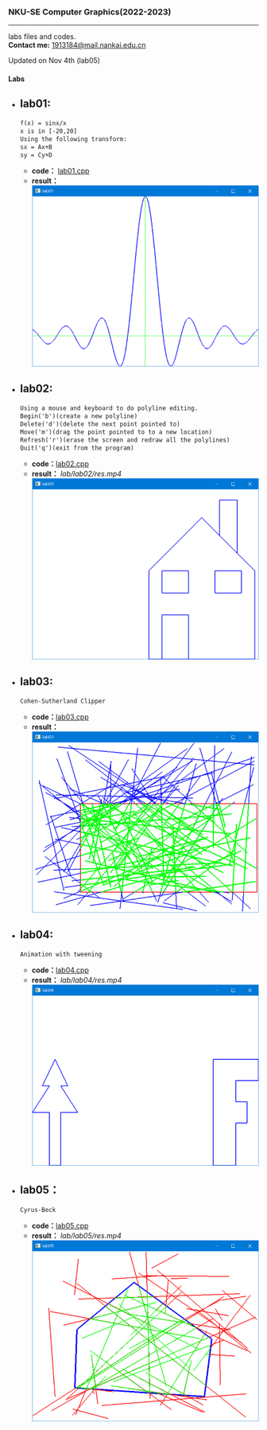 ### NKU-SE Computer Graphics(2022-2023)
--- 
labs files and codes.<br>
**Contact me:** 1913184@mail.nankai.edu.cn

Updated on Nov 4th (lab05)
#### Labs
- lab01:
  - 
    ```
    f(x) = sinx/x
    x is in [-20,20]
    Using the following transform:
    sx = Ax+B
    sy = Cy+D
    ```
  - **code：** [lab01.cpp](lab/lab01/lab01.cpp)
  - **result：** ![res](lab/lab01/res.png)
- lab02:
  - 
    ```
    Using a mouse and keyboard to do polyline editing.
    Begin('b')(create a new polyline)
    Delete('d')(delete the next point pointed to)
    Move('m')(drag the point pointed to to a new location)
    Refresh('r')(erase the screen and redraw all the polylines)
    Quit('q')(exit from the program)
    ```
    - **code：**[lab02.cpp](lab/lab02/lab02.cpp)
    - **result：** *lab/lab02/res.mp4*  ![res](lab/lab02/res.png)
- lab03:
    - 
    ```
    Cohen-Sutherland Clipper
    ```
    - **code：**[lab03.cpp](lab/lab03/lab03.cpp)
    - **result：**![res](lab/lab03/res.png)
- lab04:
  - 
    ```
    Animation with tweening
    ```
  - **code：**[lab04.cpp](lab/lab04/lab04.cpp)
  - **result：** *lab/lab04/res.mp4*   ![res](lab/lab04/res.png) 
- lab05：
  - 
    ```
    Cyrus-Beck
    ```
  - **code：**[lab05.cpp](lab/lab05/lab05.cpp)
  - **result：** *lab/lab05/res.mp4*  ![res](lab/lab05/res.png)